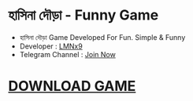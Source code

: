 # হাসিনা দৌড়া - Funny Game

- হাসিনা দৌড়া Game Developed For Fun. Simple &amp; Funny
- Developer : [LMNx9](https://t.me/x_LMNx9)
- Telegram Channel : [Join Now](https://t.me/TEAM_LMNx9)

# [DOWNLOAD GAME](https://github.com/LMNx9-JOHNY/Magi_Hasina/raw/refs/heads/main/%E0%A6%B9%E0%A6%BE%E0%A6%B8%E0%A6%BF%E0%A6%A8%E0%A6%BE_%E0%A6%A6%E0%A7%8C%E0%A7%9C%E0%A6%BE.apk)
